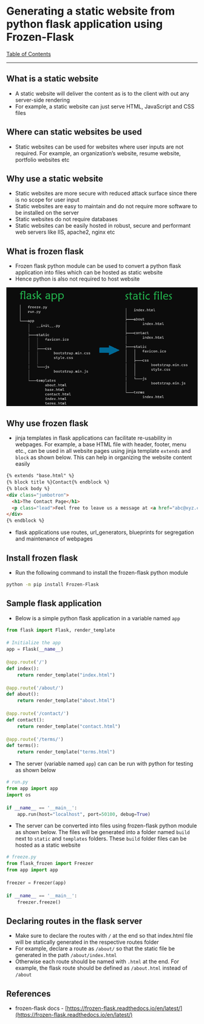 # Generating a static website from python flask application using Frozen-Flask

[Table of Contents](https://nagasudhir.blogspot.com/2020/04/taming-python-table-of-contents.html)

<hr/>

## What is a static website

-   A static website will deliver the content as is to the client with out any server-side rendering
-   For example, a static website can just serve HTML, JavaScript and CSS files

## Where can static websites be used

-   Static websites can be used for websites where user inputs are not required. For example, an organization’s website, resume website, portfolio websites etc

## Why use a static website

-   Static websites are more secure with reduced attack surface since there is no scope for user input
-   Static websites are easy to maintain and do not require more software to be installed on the server
-   Static websites do not require databases
-   Static websites can be easily hosted in robust, secure and performant web servers like IIS, apache2, nginx etc

## What is frozen flask

-   Frozen flask python module can be used to convert a python flask application into files which can be hosted as static website
-   Hence python is also not required to host website

![https://github.com/nagasudhirpulla/taming_python/blob/master/blog/skills/assets/img/frozen flask.png?raw=true](https://github.com/nagasudhirpulla/taming_python/blob/master/blog/skills/assets/img/frozen%20flask.png?raw=true)

## Why use frozen flask

-   jinja templates in flask applications can facilitate re-usability in webpages. For example, a base HTML file with header, footer, menu etc., can be used in all website pages using jinja template `extends` and `block` as shown below. This can help in organizing the website content easily

```html
{% extends "base.html" %}
{% block title %}Contact{% endblock %}
{% block body %}
<div class="jumbotron">
  <h1>The Contact Page</h1>
  <p class="lead">Feel free to leave us a message at <a href="abc@xyz.com">abc@xyz.com</a></p>
</div>
{% endblock %}

```

-   flask applications use routes, url_generators, blueprints for segregation and maintenance of webpages

## Install frozen flask

-   Run the following command to install the frozen-flask python module

```bash
python -m pip install Frozen-Flask

```

## Sample flask application

-   Below is a simple python flask application in a variable named `app`

```python
from flask import Flask, render_template

# Initialize the app
app = Flask(__name__)

@app.route('/')
def index():
    return render_template("index.html")

@app.route('/about/')
def about():
    return render_template("about.html")

@app.route('/contact/')
def contact():
    return render_template("contact.html")

@app.route('/terms/')
def terms():
    return render_template("terms.html")

```

-   The server (variable named `app`) can can be run with python for testing as shown below

```python
# run.py
from app import app
import os

if __name__ == '__main__':
    app.run(host="localhost", port=50100, debug=True)

```

-   The server can be converted into files using frozen-flask python module as shown below. The files will be generated into a folder named `build` next to `static` and `templates` folders. These `build` folder files can be hosted as a static website

```python
# freeze.py
from flask_frozen import Freezer
from app import app

freezer = Freezer(app)

if __name__ == '__main__':
    freezer.freeze()

```

## Declaring routes in the flask server

-   Make sure to declare the routes with `/` at the end so that index.html file will be statically generated in the respective routes folder
-   For example, declare a route as `/about/` so that the static file be generated in the path `/about/index.html`
-   Otherwise each route should be named with `.html` at the end. For example, the flask route should be defined as `/about.html` instead of `/about`

## References

-   frozen-flask docs - [https://frozen-flask.readthedocs.io/en/latest/](https://frozen-flask.readthedocs.io/en/latest/)
<!--stackedit_data:
eyJoaXN0b3J5IjpbLTE5ODk0MjUyNjFdfQ==
-->